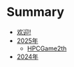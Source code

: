 # Summary

* [欢迎!](README.md)
* [2025年](chapter/2025.md)
    * [HPCGame2th](chapter/HPCGame2th.md)
* [2024年](chapter/2024.md)

